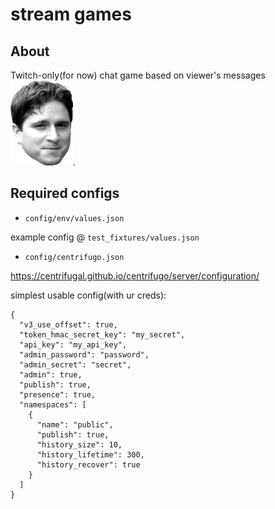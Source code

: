 # stream games

## About

Twitch-only(for now) chat game based on viewer's messages ![alt text](https://github.com/toxicOctopus/sg/blob/master/kappa.png?raw=true).

## Required configs

- `config/env/values.json`

example config @ `test_fixtures/values.json`


- `config/centrifugo.json`

https://centrifugal.github.io/centrifugo/server/configuration/

simplest usable config(with ur creds):

```
{
  "v3_use_offset": true,
  "token_hmac_secret_key": "my_secret",
  "api_key": "my_api_key",
  "admin_password": "password",
  "admin_secret": "secret",
  "admin": true,
  "publish": true,
  "presence": true,
  "namespaces": [
    {
      "name": "public",
      "publish": true,
      "history_size": 10,
      "history_lifetime": 300,
      "history_recover": true
    }
  ]
}
```